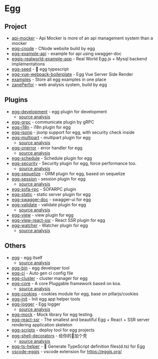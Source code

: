# Egg

## Project

- [api-mocker](https://github.com/DXY-F2E/api-mocker) - Api Mocker is more of an api management system than a mocker
- [egg-cnode](https://github.com/cnodejs/egg-cnode) - CNode website build by egg
- [egg-example-api](https://github.com/FunnyLiu/egg-example-api) - example for api using swagger-doc
- [eggjs-realworld-example-app](https://github.com/eggjs-community/eggjs-realworld-example-app) - Real World Egg.js + Mysql backend implementations
- [egg-seed](https://github.com/ErikJiang/egg-seed) - <g-emoji class="g-emoji" alias="seedling" fallback-src="https://github.githubassets.com/images/icons/emoji/unicode/1f331.png">🌱</g-emoji> egg typescript 
- [egg-vue-webpack-boilerplate](https://github.com/easy-team/egg-vue-webpack-boilerplate) - Egg Vue Server Side Render
- [examples](https://github.com/eggjs/examples) - Store all egg examples in one place
- [zanePerfor](https://github.com/wangweianger/zanePerfor) - web analysis system, build by egg




## Plugins

- [egg-development](https://github.com/eggjs/egg-development) - egg plugin for development
    - [source analysis](https://github.com/FunnyLiu/egg-development/tree/readsource)
- [egg-grpc](https://github.com/eggjs/egg-grpc) - communicate plugin by gRPC
- [egg-i18n](https://github.com/eggjs/egg-i18n) - i18n plugin for egg
- [egg-jsonp](https://github.com/eggjs/egg-jsonp) - jsonp support for egg, with security check inside
- [egg-multipart](https://github.com/eggjs/egg-multipart) - multipart plugin for egg
    - [source analysis](https://github.com/FunnyLiu/egg-multipart/tree/readsource)
- [egg-onerror](https://github.com/eggjs/egg-onerror) - error handler for egg
    - [source analysis](https://github.com/FunnyLiu/egg-onerror/tree/readsource)
- [egg-schedule](https://github.com/eggjs/egg-schedule) - Schedule plugin for egg
- [egg-security](https://github.com/eggjs/egg-security) - Security plugin for egg, force performance too.
    - [source analysis](https://github.com/FunnyLiu/egg-security/tree/readsource)
- [egg-sequelize](https://github.com/eggjs/egg-sequelize) - ORM plugin for egg, based on sequelize
- [egg-session](https://github.com/eggjs/egg-session) - session plugin for egg
    - [source analysis](https://github.com/FunnyLiu/egg-session/tree/readsource)
- [egg-sofa-rpc](https://github.com/eggjs/egg-sofa-rpc) - SOFARPC plugin
- [egg-static](https://github.com/eggjs/egg-static) - static server plugin for egg
- [egg-swagger-doc](https://github.com/Ysj291823/egg-swagger-doc) - swagger-ui for egg
- [egg-validate](https://github.com/eggjs/egg-validate) - validate plugin for egg
    - [source analysis](https://github.com/FunnyLiu/egg-validate/tree/readsource)
- [egg-view](https://github.com/eggjs/egg-view) - view plugin for egg
- [egg-view-react-ssr](https://github.com/easy-team/egg-view-react-ssr) - React SSR plugin for egg
- [egg-watcher](https://github.com/eggjs/egg-watcher) - Watcher plugin for egg
    - [source analysis](https://github.com/FunnyLiu/egg-watcher/tree/readsource)


## Others

- [egg](https://github.com/eggjs/egg) - egg itself
    - [source analysis](https://github.com/FunnyLiu/egg/tree/readsource)
- [egg-bin](https://github.com/eggjs/egg-bin) - egg developer tool
- [egg-ci](https://github.com/eggjs/egg-ci) - Auto gen ci config file
- [egg-cluster](https://github.com/eggjs/egg-cluster) - cluster manager for egg
- [egg-core](https://github.com/eggjs/egg-core) - A core Pluggable framework based on koa.
    - [source analysis](https://github.com/FunnyLiu/egg-core/tree/readsource)
- [egg-cookies](https://github.com/eggjs/egg-cookies) - cookies module for egg, base on pillarjs/cookies
- [egg-init](https://github.com/eggjs/egg-init) - Init egg app helper tools
- [egg-logger](https://github.com/eggjs/egg-logger) - Egg logger
    - [source analysis](https://github.com/FunnyLiu/egg-logger/tree/readsource)
- [egg-mock](https://github.com/eggjs/egg-mock) - Mock library for egg testing.
- [egg-react-ssr](https://github.com/ykfe/egg-react-ssr) - The smallest and beautiful Egg + React + SSR server rendering application skeleton
- [egg-scripts](https://github.com/eggjs/egg-scripts) - deploy tool for egg projects
- [egg-shell-decorators](https://github.com/super2god/egg-shell-decorators) - 给你的<g-emoji class="g-emoji" alias="egg" fallback-src="https://github.githubassets.com/images/icons/emoji/unicode/1f95a.png">🥚</g-emoji>加个壳
    - [source analysis](https://github.com/FunnyLiu/egg-shell-decorators/tree/readsource)
- [egg-ts-helper](https://github.com/whxaxes/egg-ts-helper) - <g-emoji class="g-emoji" alias="fried_egg" fallback-src="https://github.githubassets.com/images/icons/emoji/unicode/1f373.png">🍳</g-emoji> Generate TypeScript definition files(d.ts) for Egg
- [vscode-eggjs](https://github.com/eggjs/vscode-eggjs) - vscode extension for <a href="https://eggjs.org/" rel="nofollow">https://eggjs.org/</a>

